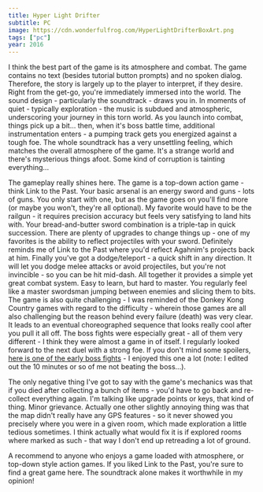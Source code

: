 ```yaml
---
title: Hyper Light Drifter
subtitle: PC
image: https://cdn.wonderfulfrog.com/HyperLightDrifterBoxArt.png
tags: ["pc"]
year: 2016
---
```


I think the best part of the game is its atmosphere and combat. The game contains no text (besides tutorial button prompts) and no spoken dialog. Therefore, the story is largely up to the player to interpret, if they desire. Right from the get-go, you're immediately immersed into the world. The sound design - particularly the soundtrack - draws you in. In moments of quiet - typically exploration - the music is subdued and atmospheric, underscoring your journey in this torn world. As you launch into combat, things pick up a bit... then, when it's boss battle time, additional instrumentation enters - a pumping track gets you energized against a tough foe. The whole soundtrack has a very unsettling feeling, which matches the overall atmosphere of the game. It's a strange world and there's mysterious things afoot. Some kind of corruption is tainting everything...

The gameplay really shines here. The game is a top-down action game - think Link to the Past. Your basic arsenal is an energy sword and guns - lots of guns. You only start with one, but as the game goes on you'll find more (or maybe you won't, they're all optional). My favorite would have to be the railgun - it requires precision accuracy but feels very satisfying to land hits with. Your bread-and-butter sword combination is a triple-tap in quick succession. There are plenty of upgrades to change things up - one of my favorites is the ability to reflect projectiles with your sword. Definitely reminds me of Link to the Past where you'd reflect Agahnim's projects back at him. Finally you've got a dodge/teleport - a quick shift in any direction. It will let you dodge melee attacks or avoid projectiles, but you're not invincible - so you can be hit mid-dash. All together it provides a simple yet great combat system. Easy to learn, but hard to master. You regularly feel like a master swordsman jumping between enemies and slicing them to bits. The game is also quite challenging - I was reminded of the Donkey Kong Country games with regard to the difficulty - wherein those games are all also challenging but the reason behind every failure (death) was very clear. It leads to an eventual choreographed sequence that looks really cool after you pull it all off. The boss fights were especially great - all of them very different - I think they were almost a game in of itself. I regularly looked forward to the next duel with a strong foe. If you don't mind some spoilers, [here is one of the early boss fights](https://youtu.be/_pKghyb8NS8) - I enjoyed this one a lot (note: I edited out the 10 minutes or so of me not beating the boss...).

The only negative thing I've got to say with the game's mechanics was that if you died after collecting a bunch of items - you'd have to go back and re-collect everything again. I'm talking like upgrade points or keys, that kind of thing. Minor grievance. Actually one other slightly annoying thing was that the map didn't really have any GPS features - so it never showed you precisely where you were in a given room, which made exploration a little tedious sometimes. I think actually what would fix it is if explored rooms where marked as such - that way I don't end up retreading a lot of ground.

A recommend to anyone who enjoys a game loaded with atmosphere, or top-down style action games. If you liked Link to the Past, you're sure to find a great game here. The soundtrack alone makes it worthwhile in my opinion!
